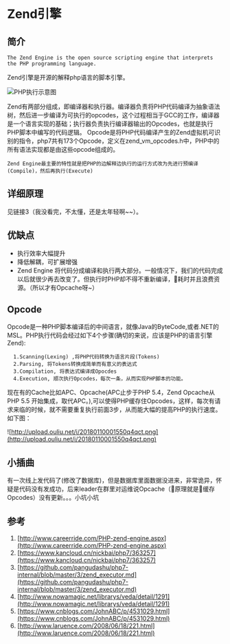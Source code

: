 # Zend引擎

## 简介
```
The Zend Engine is the open source scripting engine that interprets the PHP programming language.
```
Zend引擎是开源的解释php语言的脚本引擎。

![PHP执行示意图](http://upload.ouliu.net/i/20180109230901rgw2i.gif)

Zend有两部分组成，即编译器和执行器。编译器负责将PHP代码编译为抽象语法树，然后进一步编译为可执行的opcodes，这个过程相当于GCC的工作，编译器是一个语言实现的基础；执行器负责执行编译器输出的Opcodes，也就是执行PHP脚本中编写的代码逻辑。
Opcode是将PHP代码编译产生的Zend虚拟机可识别的指令，php7共有173个Opcode，定义在zend_vm_opcodes.h中，PHP中的所有语法实现都是由这些opcode组成的。

```
Zend Engine最主要的特性就是把PHP的边解释边执行的运行方式改为先进行预编译(Compile)，然后再执行(Execute)
```

## 详细原理
见链接3（我没看完，不太懂，还是太年轻啊~~）。

## 优缺点
* 执行效率大幅提升
* 降低解耦，可扩展增强
* Zend Engine 将代码分成编译和执行两大部分。一般情况下，我们的代码完成以后就很少再去改变了。但执行时PHP却不得不重新编译，耗时并且浪费资源。（所以才有Opcache呀~）

## Opcode
Opcode是一种PHP脚本编译后的中间语言，就像Java的ByteCode,或者.NET的MSL。PHP执行代码会经过如下4个步骤(确切的来说，应该是PHP的语言引擎Zend):
```
  1.Scanning(Lexing) ,将PHP代码转换为语言片段(Tokens)
  2.Parsing, 将Tokens转换成简单而有意义的表达式
  3.Compilation, 将表达式编译成Opocdes
  4.Execution, 顺次执行Opcodes，每次一条，从而实现PHP脚本的功能。
```
现在有的Cache比如APC、Opcache(APC止步于PHP 5.4，Zend Opcache从PHP 5.5 开始集成，取代APC。),可以使得PHP缓存住Opcodes，这样，每次有请求来临的时候，就不需要重复执行前面3步，从而能大幅的提高PHP的执行速度。
如下图：

![http://upload.ouliu.net/i/20180110001550q4qct.png](http://upload.ouliu.net/i/20180110001550q4qct.png)

## 小插曲
有一次线上发代码了(修改了数据库)，但是数据库里面数据没进来，非常诡异，怀疑是代码没有发成功，后来leader在群里对运维说Opcache（原理就是缓存Opcodes）没有更新。。。小坑小坑

## 参考
1. [http://www.careerride.com/PHP-zend-engine.aspx](http://www.careerride.com/PHP-zend-engine.aspx)
2. [https://www.kancloud.cn/nickbai/php7/363257](https://www.kancloud.cn/nickbai/php7/363257)
3. [https://github.com/pangudashu/php7-internal/blob/master/3/zend_executor.md](https://github.com/pangudashu/php7-internal/blob/master/3/zend_executor.md)
4. [http://www.nowamagic.net/librarys/veda/detail/1291](http://www.nowamagic.net/librarys/veda/detail/1291)
5. [https://www.cnblogs.com/JohnABC/p/4531029.html](https://www.cnblogs.com/JohnABC/p/4531029.html)
6. [http://www.laruence.com/2008/06/18/221.html](http://www.laruence.com/2008/06/18/221.html)
